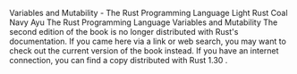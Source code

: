 Variables and Mutability - The Rust Programming Language
Light
Rust
Coal
Navy
Ayu
The Rust Programming Language
Variables and Mutability
The second edition of the book is no longer distributed with Rust's documentation.
If you came here via a link or web search, you may want to check out
the current
version of the book
instead.
If you have an internet connection, you can
find a copy distributed with
Rust
1.30
.